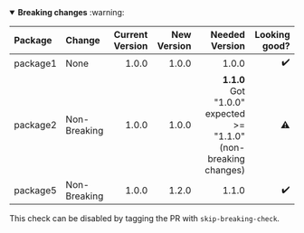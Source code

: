 <details open>
<summary>
<strong>Breaking changes</strong> :warning:
</summary>

| Package | Change | Current Version | New Version | Needed Version | Looking good? |
| :--- | :--- | ---: | ---: | ---: | ---: |
|package1|None|1.0.0|1.0.0|1.0.0|:heavy_check_mark:|
|package2|Non-Breaking|1.0.0|1.0.0|**1.1.0** <br> Got "1.0.0" expected >= "1.1.0" (non-breaking changes)|:warning:|
|package5|Non-Breaking|1.0.0|1.2.0|1.1.0|:heavy_check_mark:|


This check can be disabled by tagging the PR with `skip-breaking-check`.
</details>

